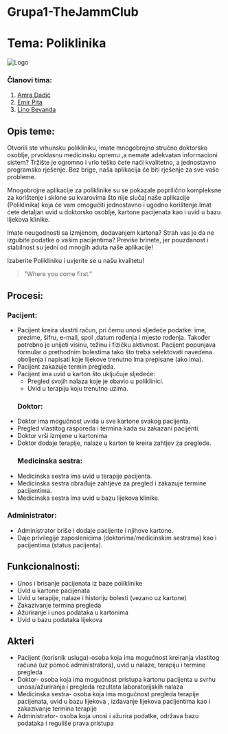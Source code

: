 # Grupa1-TheJammClub

# Tema: Poliklinika


![Logo](https://polyclinic.com/sites/all/themes/adaptivetheme/at_subtheme/images/ThePolyclinic-Where-You-Come-First.png)


### Članovi tima:
1. [Amra Dadić](https://github.com/adadic1)
2. [Emir Pita](https://github.com/epita1)
3. [Lino Bevanda](https://github.com/lino2007)


## Opis teme:
Otvorili ste vrhunsku polikliniku, imate mnogobrojno stručno doktorsko osoblje, prvoklasnu medicinsku opremu ,a nemate adekvatan informacioni sistem? Tržište je ogromno i vrlo teško ćete naći kvalitetno, a jednostavno programsko rješenje. Bez brige, naša aplikacija će biti rješenje za sve vaše probleme. 

Mnogobrojne aplikacije za poliklinike su se pokazale poprilično kompleksne za korištenje i sklone su kvarovima što nije slučaj naše aplikacije (Poliklinika) koja će vam omogućiti jednostavno i ugodno korištenje.Imat ćete detaljan uvid u doktorsko osoblje, kartone pacijenata kao i uvid u bazu lijekova klinike.

Imate neugodnosti sa izmjenom, dodavanjem kartona? Strah vas je da ne izgubite podatke o vašim pacijentima?
Previše brinete, jer pouzdanost i stabilnost su jedni od mnogih aduta naše aplikacije!

Izaberite Polikliniku i uvjerite se u našu kvalitetu!

>"Where you come first."

## Procesi:
  
  ### Pacijent:
-	Pacijent kreira vlastiti račun, pri čemu unosi sljedeće podatke: ime, prezime, šifru, e-mail, spol ,datum rođenja i mjesto rođenja. Također potrebno je unijeti visinu, težinu i fizičku aktivnost. Pacijent popunjava formular o prethodnim bolestima tako što treba selektovati navedena oboljenja i napisati koje lijekove trenutno ima prepisane (ako ima).
- Pacijent zakazuje termin pregleda.
- Pacijent ima uvid u karton što uključuje sljedeće:
     -	Pregled svojih nalaza koje je obavio u poliklinici. 
     -	Uvid u terapiju koju trenutno uzima.
  ### Doktor:
-	Doktor ima mogućnost uvida u sve kartone svakog pacijenta.
- Pregled vlastitog rasporeda i termina kada su zakazani pacijenti.
-	Doktor vrši izmjene u kartonima
- Doktor dodaje terapije, nalaze u karton te kreira zahtjev za preglede.
  ### Medicinska sestra:
-	Medicinska sestra ima uvid u terapije pacijenta.
-	Medicinska sestra obrađuje zahtjeve za pregled i zakazuje termine pacijentima.
-	Medicinska sestra ima uvid u bazu lijekova klinike.
  ###  Administrator:
-	Administrator briše i dodaje pacijente i njihove kartone.
- Daje privilegije zaposlenicima (doktorima/medicinskim sestrama) kao i pacijentima (status pacijenta).

## Funkcionalnosti:
- Unos i brisanje pacijenata iz baze poliklinike
- Uvid u kartone pacijenata
- Uvid u terapije, nalaze i historiju bolesti (vezano uz kartone)
- Zakazivanje termina pregleda
-	Ažuriranje i unos podataka u kartonima
-	Uvid u bazu podataka lijekova

## Akteri
-	Pacijent (korisnik usluga)-osoba koja ima mogućnost kreiranja vlastitog računa (uz pomoć administratora), uvid u nalaze, terapiju i termine pregleda
-	Doktor- osoba koja ima mogućnost pristupa kartonu pacijenta u svrhu unosa/ažuriranja i pregleda rezultata laboratorijskih nalaza
-	Medicinska sestra- osoba koja ima mogućnost pregleda terapije pacijenata, uvid u bazu lijekova , izdavanje lijekova pacijentima kao i zakazivanje termina terapije
-	Administrator- osoba koja unosi i ažurira podatke, održava bazu podataka i reguliše prava pristupa


